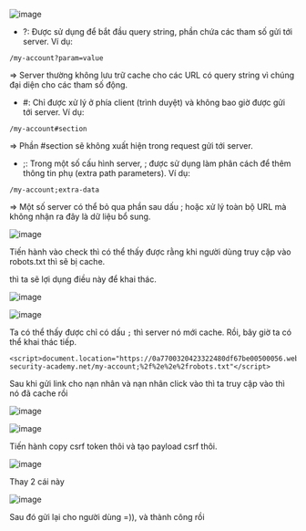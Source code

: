 ![image](https://github.com/user-attachments/assets/c3a78ea2-0991-47cb-b98e-999bc873b16c)

+ ?: Được sử dụng để bắt đầu query string, phần chứa các tham số gửi tới server. Ví dụ:

```
/my-account?param=value
``` 

=> Server thường không lưu trữ cache cho các URL có query string vì chúng đại diện cho các tham số động.

+ #: Chỉ được xử lý ở phía client (trình duyệt) và không bao giờ được gửi tới server. Ví dụ:

```
/my-account#section
```

=> Phần #section sẽ không xuất hiện trong request gửi tới server.

+ ;: Trong một số cấu hình server, ; được sử dụng làm phân cách để thêm thông tin phụ (extra path parameters). Ví dụ:

```
/my-account;extra-data
```

=> Một số server có thể bỏ qua phần sau dấu ; hoặc xử lý toàn bộ URL mà không nhận ra đây là dữ liệu bổ sung.

![image](https://github.com/user-attachments/assets/70ac6ba3-76b2-4ce6-99ca-fedf8247bd9e)

Tiến hành vào check thì có thể thấy được rằng khi người dùng truy cập vào robots.txt thì sẽ bị cache.

thì ta sẽ lợi dụng điều này để khai thác.

![image](https://github.com/user-attachments/assets/0d7d4fbd-bb5a-4e9e-9e40-33e91ca91b18)

![image](https://github.com/user-attachments/assets/eb90e1e5-9c67-4345-9c9c-ce1649e1778c)

Ta có thể thấy được chỉ có dấu `;` thì server nó mới cache. Rồi, bây giờ ta có thể khai thác tiếp.

```
<script>document.location="https://0a7700320423322480df67be00500056.web-security-academy.net/my-account;%2f%2e%2e%2frobots.txt"</script>
```

Sau khi gửi link cho nạn nhân và nạn nhân click vào thì ta truy cập vào thì nó đã cache rồi

![image](https://github.com/user-attachments/assets/3a50dfb0-0841-4ade-b04d-2fd3e7317e9d)

![image](https://github.com/user-attachments/assets/bbbd105b-a22c-4a4f-b601-1f6f0c4cfb03)

Tiến hành copy csrf token thôi và tạo payload csrf thôi.

![image](https://github.com/user-attachments/assets/08449540-9bab-47e0-81f2-5792f293c144)

Thay 2 cái này

![image](https://github.com/user-attachments/assets/3a4b1543-8c06-4a73-8756-e88f517a0b24)

Sau đó gửi lại cho người dùng =)), và thành công rồi
